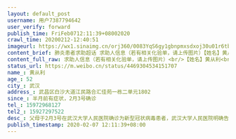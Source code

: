 ```yaml
---
layout: default_post
username: 用户7387794642
user_verify: forward
publish_time: FriFeb0712:11:39+08002020
crawl_time: 20200212-12:40:51
imageurl: https://wx1.sinaimg.cn/orj360/0083YqS6gy1gbnpmxsdxoj30u01r6tby.jpg,https://wx2.sinaimg.cn/orj360/0083YqS6gy1gbnpmybbukj30u01r677i.jpg,https://wx1.sinaimg.cn/orj360/0083YqS6gy1gbnpmyr98jj30u01r6wi8.jpg,https://wx4.sinaimg.cn/orj360/0083YqS6gy1gbnpmz2lv3j30u01r677j.jpg
content_brief: 肺炎患者求助超话 求助人信息（若有相关化验单，请上传图片）【姓名】黄从利【年龄】52【所在城市】武汉【所在小区、社区】武昌区白沙大道江民路合汇佳苑一栋二单元1802【患病时间】半月前有症状，2月3号确诊【联系方式】15972968127【其他紧急联系人】15927297522【病情描述】父母于2月3 ...全文
content_full_raw: 求助人信息（若有相关化验单，请上传图片）<br/>【姓名】黄从利<br/>【年龄】52<br/>【所在城市】武汉<br/>【所在小区、社区】武昌区白沙大道江民路合汇佳苑一栋二单元1802<br/>【患病时间】半月前有症状，2月3号确诊<br/>【联系方式】15972968127<br/>【其他紧急联系人】15927297522<br/>【病情描述】父母于2月3号在武汉大学人民医院确诊为新型冠状病毒患者，武汉大学人民医院明确告知患者需要入院治疗，武昌区疾控中心也要求患者入院治疗，联系患者所在的武昌区白沙洲街道堤东社区，协调四天了至今没有安排送往医院救治。我们已经拨打各类新闻媒体电话和填写各种救助渠道，也没有得到任何消息。目前父亲仍然高烧，进食困难，呼吸困难。请求朋友们帮忙转发，期待更多的人看到这条信息，引起媒体重视，谢谢！如果您有救助渠道请与我们联系！！<br/>黄从利15972968127<br/>辛秋梅15927297522<br/>黄奥兰13476864148<br/>地址:武汉市武昌区白沙洲大道江民路合汇佳苑小区一栋二单元1802<br/>现在主要是要催社区，帮联系，你们帮忙打这些电话催，网上那些信息填写渠道已填了。<br/>武汉市武昌区卫生局02788870977<br/>网格员的电话18186164917<br/>白沙洲社区电话<br/>02788772810<br/>13114352968<adata-url="http://t.cn/zR2XxmM"href="http://weibo.com/p/100101B2094655D464A2FC469F"data-hide=""><spanclass='url-icon'><imgstyle='width:1rem;height:1rem'src='https://h5.sinaimg.cn/upload/2015/09/25/3/timeline_card_small_location_default.png'></span><spanclass="surl-text">武汉·武汉市武泰闸体育场</span></a>
status_url: https://m.weibo.cn/status/4469304534151707
name_: 黄从利
age_: 52
city_: 武汉
address_: 武昌区白沙大道江民路合汇佳苑一栋二单元1802
since_: 半月前有症状，2月3号确诊
tel_: 15972968127
tel2_: 15927297522
desc_: 父母于2月3号在武汉大学人民医院确诊为新型冠状病毒患者，武汉大学人民医院明确告知患者需要入院治疗，武昌区疾控中心也要求患者入院治疗，联系患者所在的武昌区白沙洲街道堤东社区，协调四天了至今没有安排送往医院救治。我们已经拨打各类新闻媒体电话和填写各种救助渠道，也没有得到任何消息。目前父亲仍然高烧，进食困难，呼吸困难。请求朋友们帮忙转发，期待更多的人看到这条信息，引起媒体重视，谢谢！如果您有救助渠道请与我们联系！！黄从利15972968127辛秋梅15927297522黄奥兰13476864148地址武汉市武昌区白沙洲大道江民路合汇佳苑小区一栋二单元1802现在主要是要催社区，帮联系，你们帮忙打这些电话催，网上那些信息填写渠道已填了。武汉市武昌区卫生局02788870977网格员的电话18186164917白沙洲社区电话0278877281013114352968<adata-url="http//t.cn/zR2XxmM"href="http//weibo.com/p/100101B2094655D464A2FC469F"data-hide=""><spanclass='url-icon'><imgstyle='width1rem;height1rem'src='https//h5.sinaimg.cn/upload/2015/09/25/3/timeline_card_small_location_default.png'></span><spanclass="surl-text">武汉·武汉市武泰闸体育场</span></a>
publish_timestamp: 2020-02-07 12:11:39+08:00
---
```

